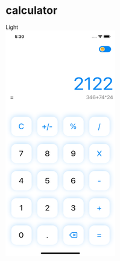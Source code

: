 # calculator

<div style="display: flex; flex-direction: row;">
   <div style="display: flex; flex-direction: column;justify-content: space-around">
     <label>Light</label>
     <img src="https://raw.githubusercontent.com/ecusee/calculator/master/lightMode.png" width="290" height="600" />
   </div>
</div>

